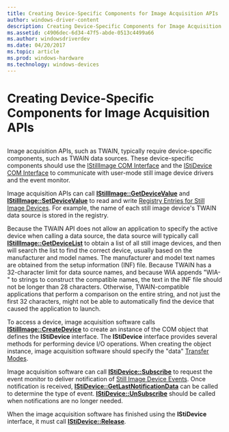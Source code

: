 ```yaml
---
title: Creating Device-Specific Components for Image Acquisition APIs
author: windows-driver-content
description: Creating Device-Specific Components for Image Acquisition APIs
ms.assetid: c4906dec-6d34-47f5-abde-0513c4499a66
ms.author: windowsdriverdev
ms.date: 04/20/2017
ms.topic: article
ms.prod: windows-hardware
ms.technology: windows-devices
---
```


# Creating Device-Specific Components for Image Acquisition APIs


## <a href="" id="ddk-creating-device-specific-components-for-image-acquisition-apis-si"></a>


Image acquisition APIs, such as TWAIN, typically require device-specific components, such as TWAIN data sources. These device-specific components should use the [IStillImage COM Interface](istillimage-com-interface.md) and the [IStiDevice COM Interface](istidevice-com-interface.md) to communicate with user-mode still image device drivers and the event monitor.

Image acquisition APIs can call [**IStillImage::GetDeviceValue**](https://msdn.microsoft.com/library/windows/hardware/ff543786) and [**IStillImage::SetDeviceValue**](https://msdn.microsoft.com/library/windows/hardware/ff543801) to read and write [Registry Entries for Still Image Devices](registry-entries-for-still-image-devices.md). For example, the name of each still image device's TWAIN data source is stored in the registry.

Because the TWAIN API does not allow an application to specify the active device when calling a data source, the data source will typically call [**IStillImage::GetDeviceList**](https://msdn.microsoft.com/library/windows/hardware/ff543784) to obtain a list of all still image devices, and then will search the list to find the correct device, usually based on the manufacturer and model names. The manufacturer and model text names are obtained from the setup information (INF) file. Because TWAIN has a 32-character limit for data source names, and because WIA appends "WIA-" to strings to construct the compatible names, the text in the INF file should not be longer than 28 characters. Otherwise, TWAIN-compatible applications that perform a comparison on the entire string, and not just the first 32 characters, might not be able to automatically find the device that caused the application to launch.

To access a device, image acquisition software calls [**IStillImage::CreateDevice**](https://msdn.microsoft.com/library/windows/hardware/ff543778) to create an instance of the COM object that defines the **IStiDevice** interface. The **IStiDevice** interface provides several methods for performing device I/O operations. When creating the object instance, image acquisition software should specify the "data" [Transfer Modes](transfer-modes.md).

Image acquisition software can call [**IStiDevice::Subscribe**](https://msdn.microsoft.com/library/windows/hardware/ff543768) to request the event monitor to deliver notification of [Still Image Device Events](still-image-device-events.md). Once notification is received, [**IStiDevice::GetLastNotificationData**](https://msdn.microsoft.com/library/windows/hardware/ff543751) can be called to determine the type of event. [**IStiDevice::UnSubscribe**](https://msdn.microsoft.com/library/windows/hardware/ff543773) should be called when notifications are no longer needed.

When the image acquisition software has finished using the **IStiDevice** interface, it must call [**IStiDevice::Release**](https://msdn.microsoft.com/library/windows/hardware/ff543765).

 

 




